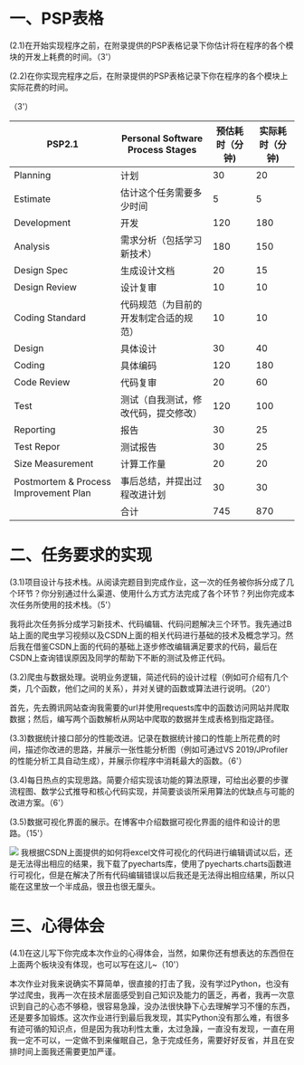 ﻿
# 一、PSP表格

 (2.1)在开始实现程序之前，在附录提供的PSP表格记录下你估计将在程序的各个模块的开发上耗费的时间。（3'）

(2.2)在你实现完程序之后，在附录提供的PSP表格记录下你在程序的各个模块上实际花费的时间。

（3'）

|PSP2.1| Personal Software Process Stages | 预估耗时（分钟) | 实际耗时（分钟) |
|--|--|--|--|
| Planning | 计划 | 30 | 20 |
|Estimate|	估计这个任务需要多少时间|	5|	5
Development	|开发	|120	|180
Analysis|	需求分析（包括学习新技术）	|180	|150
Design Spec|	生成设计文档	|20|	15
Design Review|	设计复审	|10|	10
Coding Standard|	代码规范（为目前的开发制定合适的规范）|	10	|10
Design	|具体设计	|30	|40
Coding|	具体编码	|120|	180
Code Review	|代码复审|	20|	60
Test	|测试（自我测试，修改代码，提交修改）|	120|	100
Reporting	|报告	|30	|25
Test Repor|	测试报告|	30	|25
Size Measurement	|计算工作量	|20|	20
Postmortem & Process Improvement Plan|事后总结，并提出过程改进计划|	30|	30
|  |合计	|745|	870

# 二、任务要求的实现

(3.1)项目设计与技术栈。从阅读完题目到完成作业，这一次的任务被你拆分成了几个环节？你分别通过什么渠道、使用什么方式方法完成了各个环节？列出你完成本次任务所使用的技术栈。（5'）

我将此次任务拆分成学习新技术、代码编辑、代码问题解决三个环节。我先通过B站上面的爬虫学习视频以及CSDN上面的相关代码进行基础的技术及概念学习。然后我在借鉴CSDN上面的代码的基础上逐步修改编辑满足要求的代码，最后在CSDN上查询错误原因及同学的帮助下不断的测试及修正代码。


(3.2)爬虫与数据处理。说明业务逻辑，简述代码的设计过程（例如可介绍有几个类，几个函数，他们之间的关系），并对关键的函数或算法进行说明。（20'）

首先，先去腾讯网站查询我需要的url并使用requests库中的函数访问网站并爬取数据；然后，编写两个函数解析从网站中爬取的数据并生成表格到指定路径。

(3.3)数据统计接口部分的性能改进。记录在数据统计接口的性能上所花费的时间，描述你改进的思路，并展示一张性能分析图（例如可通过VS 2019/JProfiler的性能分析工具自动生成），并展示你程序中消耗最大的函数。（6'）



(3.4)每日热点的实现思路。简要介绍实现该功能的算法原理，可给出必要的步骤流程图、数学公式推导和核心代码实现，并简要谈谈所采用算法的优缺点与可能的改进方案。（6'）



(3.5)数据可视化界面的展示。在博客中介绍数据可视化界面的组件和设计的思路。（15'）

![](https://img-blog.csdnimg.cn/0f7c2f13dfcd41c98e3efe85ab59e2f8.png)
我根据CSDN上面提供的如何将excel文件可视化的代码进行编辑调试以后，还是无法得出相应的结果，我下载了pyecharts库，使用了pyecharts.charts函数进行可视化，但是在解决了所有代码编辑错误以后我还是无法得出相应结果，所以只能在这里放一个半成品，很丑也很无厘头。

# 三、心得体会

(4.1)在这儿写下你完成本次作业的心得体会，当然，如果你还有想表达的东西但在上面两个板块没有体现，也可以写在这儿~（10'）

本次作业对我来说确实不算简单，很直接的打击了我，没有学过Python，也没有学过爬虫，我再一次在技术层面感受到自己知识及能力的匮乏，再者，我再一次意识到自己的心态不够稳，很容易急躁，没办法很快静下心去理解学习不懂的东西，还是要多加锻炼。这次作业进行到最后我发现，其实Python没有那么难，有很多有迹可循的知识点，但是因为我功利性太重，太过急躁，一直没有发现，一直在用我一定不可以，一定做不到来催眠自己，急于完成任务，需要好好反省，并且在安排时间上面我还需要更加严谨。
